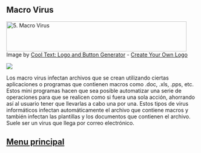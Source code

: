 ##  Macro Virus
 <a href="https://cooltext.com"><img src="https://images.cooltext.com/5136306.png" width="476" height="79" alt="5. Macro Virus" /></a>
<br />Image by <a href="https://cooltext.com">Cool Text: Logo and Button Generator</a> - <a href="https://cooltext.com/Edit-Logo?LogoID=2840352015">Create Your Own Logo</a>

![](http://thewindowsclub.thewindowsclubco.netdna-cdn.com/wp-content/uploads/2015/01/What-is-Macro-Virus.png)

Los macro virus infectan archivos que se crean utilizando ciertas aplicaciones o programas que contienen macros como .doc, .xls, .pps, etc. Estos mini programas hacen que sea posible automatizar una serie de operaciones para que se realicen como si fuera una sola acción, ahorrando así al usuario tener que llevarlas a cabo una por una. Estos tipos de virus informáticos infectan automáticamente el archivo que contiene macros y también infectan las plantillas y los documentos que contienen el archivo. Suele ser un virus que llega por correo electrónico.

## [Menu principal](https://alfonsodeltoro.github.io/Tipos-de-virus/)
